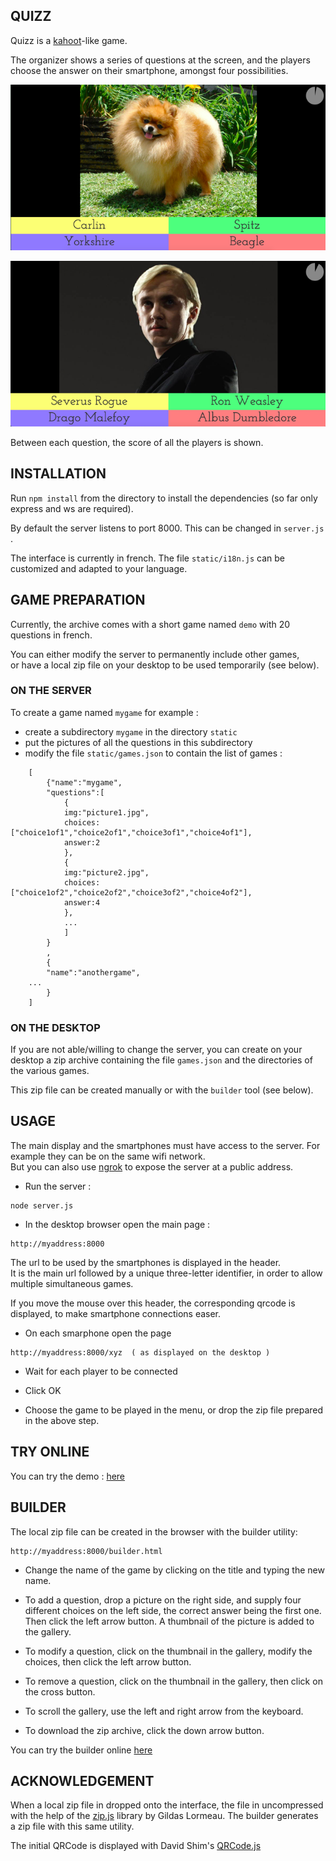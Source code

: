 ## QUIZZ

Quizz is a [kahoot](https://kahoot.com)-like game.

The organizer shows a series of questions at the screen,
and the players choose the answer on their smartphone,
amongst four possibilities.

![question1](question1.png)  



![question2](question2.png)

Between each question, the score of all the players is shown.

## INSTALLATION

Run `npm install` from the directory to install the 
dependencies (so far only express and ws are required).

By default the server listens to port 8000. This can be changed 
in `server.js` .

The interface is currently in french. The file `static/i18n.js`
can be customized and adapted to your language.

## GAME PREPARATION

Currently, the archive comes with a short game named `demo`
with 20 questions in french. 

You can either modify the server to permanently include other games,  
or have a local zip file on your desktop to be used temporarily (see below).

### ON THE SERVER

To create a game named `mygame` for example :
* create a subdirectory `mygame` in the directory `static`
* put the pictures of all the questions in this subdirectory
* modify the file `static/games.json` to contain the list of games :
```
	[
		{"name":"mygame",
		"questions":[
			{
			img:"picture1.jpg",
			choices:["choice1of1","choice2of1","choice3of1","choice4of1"],
			answer:2	
			},
			{
			img:"picture2.jpg",
			choices:["choice1of2","choice2of2","choice3of2","choice4of2"],
			answer:4
			},
			...
			]
		}
		,
		{
		"name":"anothergame",
	...
		}
	]
```

### ON THE DESKTOP

If you are not able/willing to change the server, you can create 
on your desktop a zip archive containing the file `games.json`  and
the directories of the various games.  

This zip file can be created manually or with the `builder` tool (see below).

## USAGE

The main display and the smartphones must have access to the server. 
For example they can be on the same wifi network.  
But you can also use [ngrok](https://ngrok.com) to expose the server at a public address.

* Run the server :
```
node server.js
```

* In the desktop browser open the main page :
```
http://myaddress:8000
```
The url to be used by the smartphones is displayed in the header.  
It is the main url followed by a unique three-letter identifier,
in order to allow multiple simultaneous games.

If you move the mouse over this header, the corresponding qrcode is displayed,
to make smartphone connections easer.

* On each smarphone open the page
```
http://myaddress:8000/xyz  ( as displayed on the desktop )
```

* Wait for each player to be connected

* Click OK

* Choose the game to be played in the menu, or drop the zip file
prepared in the above step.

## TRY ONLINE

You can try the demo : [here](http://lerallyemobile.fr:8000)

## BUILDER

The local zip file can be created in the browser with the builder utility:
```
http://myaddress:8000/builder.html
```
* Change the name of the game by clicking on the title and typing the new name.

* To add a question, drop a picture on the right side, and supply four different choices
on the left side, the correct answer being the first one. Then click the left arrow button. A thumbnail of the picture is added to the gallery.

* To modify a question, click on the thumbnail in the gallery, modify the choices, then click the left arrow button.

* To remove a question, click on the thumbnail in the gallery, then click on the cross button.

* To scroll the gallery, use the left and right arrow from the keyboard.

* To download the zip archive, click the down arrow button.

You can try the builder online [here](http://lerallyemobile.fr:8000/builder.html)

## ACKNOWLEDGEMENT

When a local zip file in dropped onto the interface, the file in
uncompressed with the help of the [zip.js](https://github.com/gildas-lormeau/zip.js) library by Gildas Lormeau. The builder generates a zip file with this same utility.

The initial QRCode is displayed with David Shim's [QRCode.js](https://davidshimjs.github.io/qrcodejs/)
	
